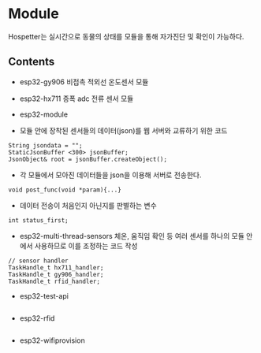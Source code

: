 # Module

Hospetter는 실시간으로 동물의 상태를 모듈을 통해 자가진단 및 확인이 가능하다.

## Contents
- esp32-gy906
비접촉 적외선 온도센서 모듈

- esp32-hx711
증폭 adc 전류 센서 모듈

- esp32-module
* 모듈 안에 장착된 센서들의 데이터(json)를 웹 서버와 교류하기 위한 코드

```
String jsondata = "";
StaticJsonBuffer <300> jsonBuffer;
JsonObject& root = jsonBuffer.createObject();
```

* 각 모듈에서 모아진 데이터들을 json을 이용해 서버로 전송한다.
```
void post_func(void *param){...}
```

* 데이터 전송이 처음인지 아닌지를 판별하는 변수
```
int status_first;

```


- esp32-multi-thread-sensors
체온, 움직임 확인 등 여러 센서를 하나의 모듈 안에서 사용하므로 이를 조정하는 코드 작성

```
// sensor handler
TaskHandle_t hx711_handler;
TaskHandle_t gy906_handler;
TaskHandle_t rfid_handler;
```

- esp32-test-api
```
```

- esp32-rfid
```
```

- esp32-wifiprovision
```
```